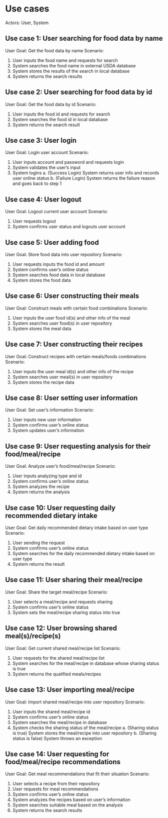 # Use cases
Actors: User, System

## Use case 1: User searching for food data by name
User Goal: Get the food data by name
Scenario:
1. User inputs the food name and requests for search
2. System searches the food name in external USDA database
3. System stores the results of the search in local database
4. System returns the search results

## Use case 2: User searching for food data by id
User Goal: Get the food data by id
Scenario:
1. User inputs the food id and requests for search
2. System searches the food id in local database
3. System returns the search result

## Use case 3: User login
User Goal: Login user account
Scenario:
1. User inputs account and password and requests login
2. System validates the user’s input
3. System logins
    a. (Success Login) System returns user info and records user online status
    b. (Failure Login) System returns the failure reason and goes back to step 1

## Use case 4: User logout
User Goal: Logout current user account
Scenario:
1. User requests logout
2. System confirms user status and logouts user account

## Use case 5: User adding food
User Goal: Store food data into user repository
Scenario:
1. User requests inputs the food id and amount
2. System confirms user’s online status
3. System searches food data in local database
4. System stores the food data

## Use case 6: User constructing their meals
User Goal: Construct meals with certain food combinations
Scenario:
1. User inputs the user food id(s) and other info of the meal
2. System searches user food(s) in user repository
3. System stores the meal data

## Use case 7: User constructing their recipes
User Goal: Construct recipes with certain meals/foods combinations
Scenario:
1. User inputs the user meal id(s) and other info of the recipe
2. System searches user meal(s) in user repository
3. System stores the recipe data

## Use case 8: User setting user information
User Goal: Set user’s information
Scenario:
1. User inputs new user information
2. System confirms user’s online status
3. System updates user’s information

## Use case 9: User requesting analysis for their food/meal/recipe
User Goal: Analyze user’s food/meal/recipe
Scenario:
1. User inputs analyzing type and id
2. System confirms user’s online status
3. System analyzes the recipe
4. System returns the analysis

## Use case 10: User requesting daily recommended dietary intake
User Goal: Get daily recommended dietary intake based on user type
Scenario:
1. User sending the request
2. System confirms user’s online status
3. System searches for the daily recommended dietary intake based on user type
4. System returns the result
## Use case 11: User sharing their meal/recipe
User Goal: Share the target meal/recipe
Scenario:
1. User selects a meal/recipe and requests sharing
2. System confirms user’s online status
3. System sets the meal/recipe sharing status into true

## Use case 12: User browsing shared meal(s)/recipe(s)
User Goal: Get current shared meal/recipe list
Scenario:
1. User requests for the shared meal/recipe list
2. System searches for the meal/recipe in database whose sharing status is true
3. System returns the qualified meals/recipes

## Use case 13: User importing meal/recipe
User Goal: Import shared meal/recipe into user repository
Scenario:
1. User inputs the shared meal/recipe id
2. System confirms user’s online status
3. System searches the meal/recipe in database
4. System checks the sharing status of the meal/recipe
    a. (Sharing status is true) System stores the meal/recipe into user repository
    b. (Sharing status is false) System throws an exception

## Use case 14: User requesting for food/meal/recipe recommendations
User Goal: Get meal recommendations that fit their situation
Scenario:
1. User selects a recipe from their repository
2. User requests for meal recommendations
3. System confirms user’s online status
4. System analyzes the recipes based on user’s information
5. System searches suitable meal based on the analysis
6. System returns the search results
